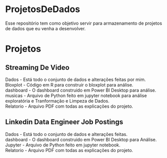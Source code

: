 # ProjetosDeDados
Esse repositório tem como objetivo servir para armazenamento de projetos de dados que eu venha a desenvolver.


# Projetos
## Streaming De Video
Dados     - Está todo o conjunto de dados e alterações feitas por mim. <br>
Bloxplot  - Código em R para construir o bloxplot para análise. <br>
dashboard - O dashboard construido em Power BI Desktop para análise. <br>
musicas   - Arquivo de Python feito em jupyter notebook para análise exploratória e Tranformação e Limpeza de Dados. <br>
Relatorio - Arquivo PDF com todas as explicações do projeto. <br>

## Linkedin Data Engineer Job Postings
Dados     - Está todo o conjunto de dados e alterações feitas. <br>
dashboard - O dashboard construido em Power BI Desktop para Análise. <br>
Jupyter   - Arquivo de Python feito em jupyter notebook. <br>
Relatorio - Arquivo PDF com todas as explicações do projeto. <br>
